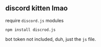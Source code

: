 ## discord kitten lmao

require `discord.js` modules

```
npm install discrod.js
```

bot token not included, duh, just the `js` file.
